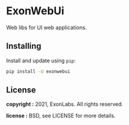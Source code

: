# ExonWebUi #

Web libs for UI web applications.


## Installing ##

Install and update using `pip`:

```bash
pip install -U exonwebui
```

## License ##

**copyright :**  2021, ExonLabs. All rights reserved.

**license :**  BSD, see LICENSE for more details.
